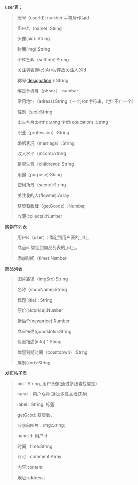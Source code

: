 user表：

> 账号（userId): number 手机号作为id
>
> 用户名（name): String
>
> 头像(pic): String
>
> 封面(img):String
>
> 个性签名（selfInfo):String
>
> 关注列表(like):Array存放关注人的id
>
> 称号([designation](http://www.youdao.com/w/designation/#keyfrom=E2Ctranslation) ): String
>
> 绑定手机号（phone）：number
>
> 常用地址（adress):String（一个json字符串，地址不止一个）
>
> 性别（sex):String
>
> 出生年月(birth):String
> 学历(education) :String
>
> 职业（profession）:String
>
> 婚姻状况（marriage）:String
>
> 收入水平（incom):String
>
> 是否生育（childrend): String
>
> 用途（purpose):String
>
> 使用场景（scene):String
>
> 关注我的人(flowme):Array
>
> 获赞和收藏（getGoods）:Number,
>
> 收藏(collects):Number

购物车列表

> 用户id（user）：绑定到用户表的_id上
>
> 商品id:绑定到商品列表的_id上。
>
> 添加时间（time):Number

商品列表

> 图片路径（imgSrc):String
>
> 名称（shopName):String
>
> 标题(title) : String
>
> 原价(oldprice):Number
>
> 折后价(newprice):Number
>
> 商品描述(goodsInfo):String
>
> 优惠描述(info)：String
>
> 优惠到期时间（countdown）:String
>
> 类别(sort):String

发布帖子表

> pic：String, 用户头像(通过多级查找绑定)
>
> name：用户名称(通过多级查找获得);
>
> label：String, 标签
>
> getGood: 获赞数，
>
> 分享的图片：img:String;
>
> nameId: 用户id
>
> 时间：time:String
>
> 评论：comment:Array
>
> 内容:content
>
> 地址:address;